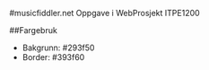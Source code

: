 #musicfiddler.net
Oppgave i WebProsjekt ITPE1200


##Fargebruk
* Bakgrunn: #293f50
* Border: #393f60
